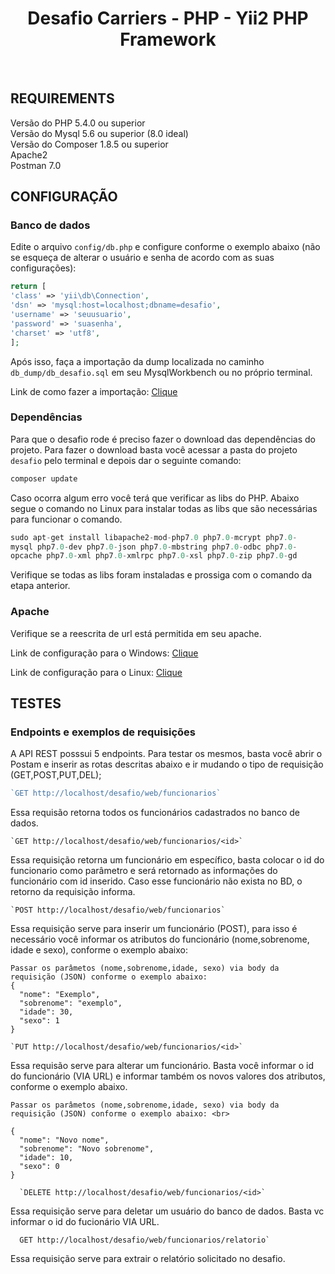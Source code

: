 <p align="center">
  <h1 align="center">Desafio Carriers - PHP - Yii2 PHP Framework</h1>
  <br>
</p>


REQUIREMENTS
------------

Versão do PHP 5.4.0 ou superior </br>
Versão do Mysql 5.6 ou superior (8.0 ideal) </br>
Versão do Composer 1.8.5 ou superior</br>
Apache2</br>
Postman 7.0</br>

CONFIGURAÇÃO
-------------

### Banco de dados

Edite o arquivo `config/db.php` e configure conforme o exemplo abaixo (não se esqueça de alterar o usuário e senha de acordo com as suas configurações):

```php
return [
'class' => 'yii\db\Connection',
'dsn' => 'mysql:host=localhost;dbname=desafio',
'username' => 'seuusuario',
'password' => 'suasenha',
'charset' => 'utf8',
];
```

Após isso, faça a importação da dump localizada no caminho `db_dump/db_desafio.sql` em seu MysqlWorkbench ou no próprio terminal.

Link de como fazer a importação:
<a href="https://dev.mysql.com/doc/workbench/en/wb-admin-export-import-management.html"> Clique </a> <br>


### Dependências 

Para que o desafio rode é preciso fazer o download das dependências do projeto. Para fazer o download basta você acessar a pasta do projeto `desafio` pelo terminal e depois dar o seguinte comando:

```php
composer update
```

Caso ocorra algum erro você terá que verificar as libs do PHP. Abaixo segue o comando no Linux para instalar todas as libs que são necessárias para funcionar o comando.

```php
sudo apt-get install libapache2-mod-php7.0 php7.0-mcrypt php7.0-
mysql php7.0-dev php7.0-json php7.0-mbstring php7.0-odbc php7.0-
opcache php7.0-xml php7.0-xmlrpc php7.0-xsl php7.0-zip php7.0-gd
```

Verifique se todas as libs foram instaladas e prossiga com o comando da etapa anterior.

### Apache 

Verifique se a reescrita de url está permitida em seu apache.

Link de configuração para o Windows: <a href="http://www.rafaelwendel.com/2011/08/como-usar-url-amigaveis-no-servidor-apache/"> Clique </a> <br>

Link de configuração para o Linux: 
<a href="https://www.vivaolinux.com.br/dica/Ativando-modo-de-reescrita-de-URL-mod-rewrite-no-Apache"> Clique </a> <br>



TESTES
-------------

### Endpoints e exemplos de requisições

A API REST posssui 5 endpoints. Para testar os mesmos, basta você abrir o Postam e inserir as rotas descritas abaixo e ir mudando o tipo de requisição (GET,POST,PUT,DEL);



```php
`GET http://localhost/desafio/web/funcionarios` 
```

Essa requisão retorna todos os funcionários cadastrados no banco de dados.


```
`GET http://localhost/desafio/web/funcionarios/<id>` 
```

Essa requisição retorna um funcionário em específico, basta colocar o id do funcionario como parâmetro e será retornado as informações do funcionário com id inserido. Caso esse funcionário não exista no BD, o retorno da requisição informa. 

```
`POST http://localhost/desafio/web/funcionarios`
```

Essa requisição serve para inserir um funcionário (POST), para isso é necessário você informar os atributos do funcionário (nome,sobrenome, idade e sexo), conforme o exemplo abaixo:


```
Passar os parâmetos (nome,sobrenome,idade, sexo) via body da requisição (JSON) conforme o exemplo abaixo:
{
  "nome": "Exemplo",
  "sobrenome": "exemplo",
  "idade": 30,
  "sexo": 1
}
```


```
`PUT http://localhost/desafio/web/funcionarios/<id>` 
```

Essa requisão serve para alterar um funcionário. Basta você informar o id do funcionário (VIA URL) e informar também os novos valores dos atributos, conforme o exemplo abaixo.

```
Passar os parâmetos (nome,sobrenome,idade, sexo) via body da requisição (JSON) conforme o exemplo abaixo: <br>

{
  "nome": "Novo nome",
  "sobrenome": "Novo sobrenome",
  "idade": 10,
  "sexo": 0
}
```

```
  `DELETE http://localhost/desafio/web/funcionarios/<id>`
```

Essa requisição serve para deletar um usuário do banco de dados. Basta vc informar o id do fucionário VIA URL.


```
  GET http://localhost/desafio/web/funcionarios/relatorio`
```

Essa requisição serve para extrair o relatório solicitado no desafio.